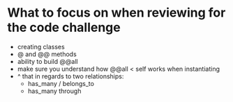 # What to focus on when reviewing for the code challenge


- creating classes
- @ and @@ methods
- ability to build @@all
- make sure you understand how @@all < self works when instantiating
- ^ that in regards to two relationships:
  - has_many / belongs_to
  - has_many through

